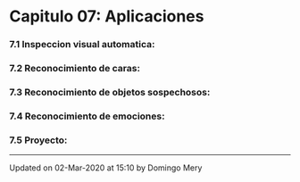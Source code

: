 
# Capitulo 07: Aplicaciones
### 7.1 Inspeccion visual automatica:
### 7.2 Reconocimiento de caras:
### 7.3 Reconocimiento de objetos sospechosos:
### 7.4 Reconocimiento de emociones:
### 7.5 Proyecto:
---


Updated on 02-Mar-2020 at 15:10 by Domingo Mery

